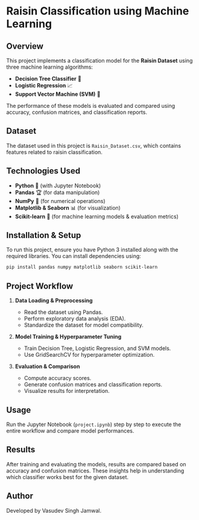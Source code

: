 # Raisin Classification using Machine Learning


## Overview
This project implements a classification model for the **Raisin Dataset** using three machine learning algorithms:
- **Decision Tree Classifier** 🌳
- **Logistic Regression** 📈
- **Support Vector Machine (SVM)** 🤖

The performance of these models is evaluated and compared using accuracy, confusion matrices, and classification reports.

## Dataset
The dataset used in this project is `Raisin_Dataset.csv`, which contains features related to raisin classification.


## Technologies Used
- **Python** 🐍 (with Jupyter Notebook)
- **Pandas** 🏆 (for data manipulation)
- **NumPy** 🔢 (for numerical operations)
- **Matplotlib & Seaborn** 📊 (for visualization)
- **Scikit-learn** 🤖 (for machine learning models & evaluation metrics)

## Installation & Setup
To run this project, ensure you have Python 3 installed along with the required libraries. You can install dependencies using:

```sh
pip install pandas numpy matplotlib seaborn scikit-learn
```

## Project Workflow
1. **Data Loading & Preprocessing**
   - Read the dataset using Pandas.
   - Perform exploratory data analysis (EDA).
   - Standardize the dataset for model compatibility.

2. **Model Training & Hyperparameter Tuning**
   - Train Decision Tree, Logistic Regression, and SVM models.
   - Use GridSearchCV for hyperparameter optimization.

3. **Evaluation & Comparison**
   - Compute accuracy scores.
   - Generate confusion matrices and classification reports.
   - Visualize results for interpretation.


## Usage
Run the Jupyter Notebook (`project.ipynb`) step by step to execute the entire workflow and compare model performances.

## Results
After training and evaluating the models, results are compared based on accuracy and confusion matrices. These insights help in understanding which classifier works best for the given dataset.


## Author
Developed by Vasudev Singh Jamwal.

